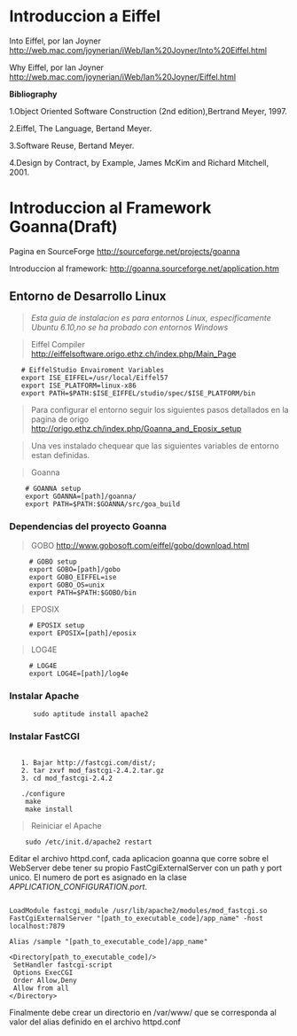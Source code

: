 # Introduccion a Eiffel #
Into Eiffel, por Ian Joyner http://web.mac.com/joynerian/iWeb/Ian%20Joyner/Into%20Eiffel.html

Why Eiffel, por Ian Joyner
http://web.mac.com/joynerian/iWeb/Ian%20Joyner/Eiffel.html

**Bibliography**

1.Object Oriented Software Construction (2nd edition),Bertrand Meyer, 1997.

2.Eiffel, The Language, Bertand Meyer.


3.Software Reuse, Bertand Meyer.

4.Design by Contract, by Example, James McKim and Richard Mitchell, 2001.



# Introduccion al Framework Goanna(Draft) #

Pagina en SourceForge http://sourceforge.net/projects/goanna

Introduccion al framework: http://goanna.sourceforge.net/application.htm

## Entorno de Desarrollo Linux ##
> _Esta guia de instalacion es para entornos Linux, especificamente Ubuntu 6.10,no se ha probado con entornos Windows_


> Eiffel Compiler http://eiffelsoftware.origo.ethz.ch/index.php/Main_Page
```
   # EiffelStudio Envairoment Variables  
   export ISE_EIFFEL=/usr/local/Eiffel57
   export ISE_PLATFORM=linux-x86  
   export PATH=$PATH:$ISE_EIFFEL/studio/spec/$ISE_PLATFORM/bin
```



> Para configurar el entorno seguir los siguientes pasos
> detallados en la pagina de origo http://origo.ethz.ch/index.php/Goanna_and_Eposix_setup

> Una ves instalado chequear que las siguientes variables de entorno estan definidas.

> Goanna
```
    # GOANNA setup
    export GOANNA=[path]/goanna/
    export PATH=$PATH:$GOANNA/src/goa_build
```

### Dependencias del proyecto Goanna ###
> GOBO  http://www.gobosoft.com/eiffel/gobo/download.html
```
     # GOBO setup
     export GOBO=[path]/gobo
     export GOBO_EIFFEL=ise
     export GOBO_OS=unix
     export PATH=$PATH:$GOBO/bin
```
> EPOSIX
```
     # EPOSIX setup
     export EPOSIX=[path]/eposix
```
> LOG4E
```
     # LOG4E
     export LOG4E=[path]/log4e
```


### Instalar Apache ###

```
      sudo aptitude install apache2

```

### Instalar FastCGI ###
```
  
   1. Bajar http://fastcgi.com/dist/; 
   2. tar zxvf mod_fastcgi-2.4.2.tar.gz
   3. cd mod_fastcgi-2.4.2
   
   ./configure
    make
    make install

```
> Reiniciar el Apache
```
    sudo /etc/init.d/apache2 restart
```

Editar el archivo httpd.conf, cada aplicacion goanna que corre sobre el
WebServer debe tener su propio FastCgiExternalServer con un path y port unico.
El numero de port es asignado en la clase _APPLICATION\_CONFIGURATION.port_.


```

LoadModule fastcgi_module /usr/lib/apache2/modules/mod_fastcgi.so
FastCgiExternalServer "[path_to_executable_code]/app_name" -host localhost:7879

Alias /sample "[path_to_executable_code]/app_name"

<Directory[path_to_executable_code]/>
 SetHandler fastcgi-script
 Options ExecCGI
 Order Allow,Deny
 Allow from all
</Directory>  
```

Finalmente debe crear un directorio en /var/www/ que se corresponda al valor
del alias definido en el archivo httpd.conf